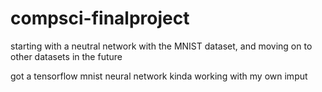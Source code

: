 # compsci-finalproject

starting with a neutral network with the MNIST dataset, and moving on to other datasets in the future 


got a tensorflow mnist neural network kinda working with my own imput
